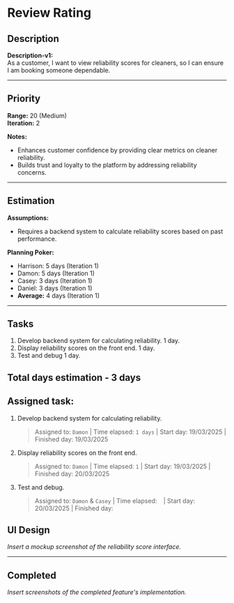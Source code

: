 # Review Rating

## Description
**Description-v1:**  
As a customer, I want to view reliability scores for cleaners, so I can ensure I am booking someone dependable.

---

## Priority
**Range:** 20 (Medium)  
**Iteration:** 2  

**Notes:**  
- Enhances customer confidence by providing clear metrics on cleaner reliability.  
- Builds trust and loyalty to the platform by addressing reliability concerns.

---

## Estimation
**Assumptions:**  
- Requires a backend system to calculate reliability scores based on past performance.  

**Planning Poker:**  
- Harrison: 5 days (Iteration 1)  
- Damon: 5 days (Iteration 1)  
- Casey: 3 days (Iteration 1)  
- Daniel: 3 days (Iteration 1)  
- **Average:** 4 days (Iteration 1)  

---

## Tasks
1. Develop backend system for calculating reliability. 1 day. 
2. Display reliability scores on the front end. 1 day.
3. Test and debug 1 day.

Total days estimation - 3 days
---

## Assigned task:
1. Develop backend system for calculating reliability.
    > Assigned to: `Damon` | Time elapsed: `1 days` | Start day: 19/03/2025  | Finished day: 19/03/2025
2. Display reliability scores on the front end.
    > Assigned to: `Damon` | Time elapsed: `1` | Start day: 19/03/2025 | Finished day: 20/03/2025
3. Test and debug.
    > Assigned to: `Damon` & `Casey` | Time elapsed: ` ` | Start day: 20/03/2025 | Finished day: 


## UI Design
*Insert a mockup screenshot of the reliability score interface.*

---

## Completed
*Insert screenshots of the completed feature's implementation.*
